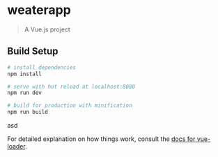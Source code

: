 # weaterapp

> A Vue.js project

## Build Setup

``` bash
# install dependencies
npm install

# serve with hot reload at localhost:8080
npm run dev

# build for production with minification
npm run build
```

asd

For detailed explanation on how things work, consult the [docs for vue-loader](http://vuejs.github.io/vue-loader).
